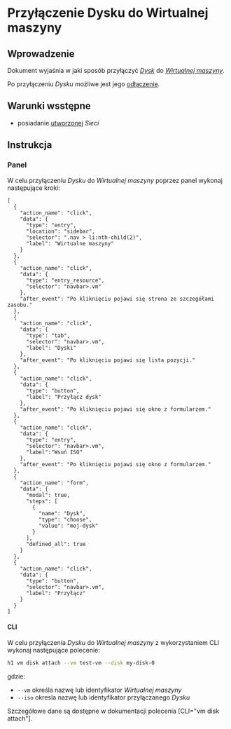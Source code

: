 # Przyłączenie Dysku do Wirtualnej maszyny

## Wprowadzenie

Dokument wyjaśnia w jaki sposób przyłączyć *[Dysk](/resource/storage/disk.md)* do 
*[Wirtualnej maszyny]((/resource/compute/virtual-machine.md))*.

Po przyłączeniu *Dysku* możliwe jest jego [odłączenie](./disk-detach.md).

## Warunki wsstępne

* posiadanie [utworzonej](/resource/networking/network.md) *Sieci*

## Instrukcja

### Panel

W celu przyłączeniu *Dysku* do *Wirtualnej maszyny* poprzez panel wykonaj następujące kroki:

```guide
[
  {
    "action_name": "click",
    "data": {
      "type": "entry",
      "location": "sidebar",
      "selector": ".nav > li:nth-child(2)",
      "label": "Wirtualne maszyny"
    }
  },
  {
    "action_name": "click",
    "data": {
      "type": "entry_resource",
      "selector": "navbar>.vm"
    },
    "after_event": "Po kliknięciu pojawi się strona ze szczegółami zasobu."
  },
  {
    "action_name": "click",
    "data": {
      "type": "tab",
      "selector": "navbar>.vm",
      "label": "Dyski"
    },
    "after_event": "Po kliknięciu pojawi się lista pozycji."
  },
  {
    "action_name": "click",
    "data": {
      "type": "button",
      "label": "Przyłącz dysk"
    },
    "after_event": "Po kliknięciu pojawi się okno z formularzem."
  },
  {
    "action_name": "click",
    "data": {
      "type": "entry",
      "selector": "navbar>.vm",
      "label":"Wsuń ISO"
    },
    "after_event": "Po kliknięciu pojawi się okno z formularzem."
  },
  {
    "action_name": "form",
    "data": {
      "modal": true,
      "steps": [
        {
          "name": "Dysk",
          "type": "choose",
          "value": "moj-dysk"
        }
      ],
      "defined_all": true
    }
  },
  {
    "action_name": "click",
    "data": {
      "type": "button",
      "selector": "navbar>.vm",
      "label": "Przyłącz"
    }
  }
]
```

#### CLI

W celu przyłączenia *Dysku* do *Wirtualnej maszyny* z wykorzystaniem CLI wykonaj następujące polecenie:

```bash
h1 vm disk attach --vm test-vm --disk my-disk-0
```

gdzie:

 * ```--vm``` określa nazwę lub identyfikator *Wirtualnej maszyny*
 * ```--iso``` okresla nazwę lub identyfikator przyłączanego *Dysku*
 
Szczegółowe dane są dostępne w dokumentacji polecenia [CLI="vm disk attach"].